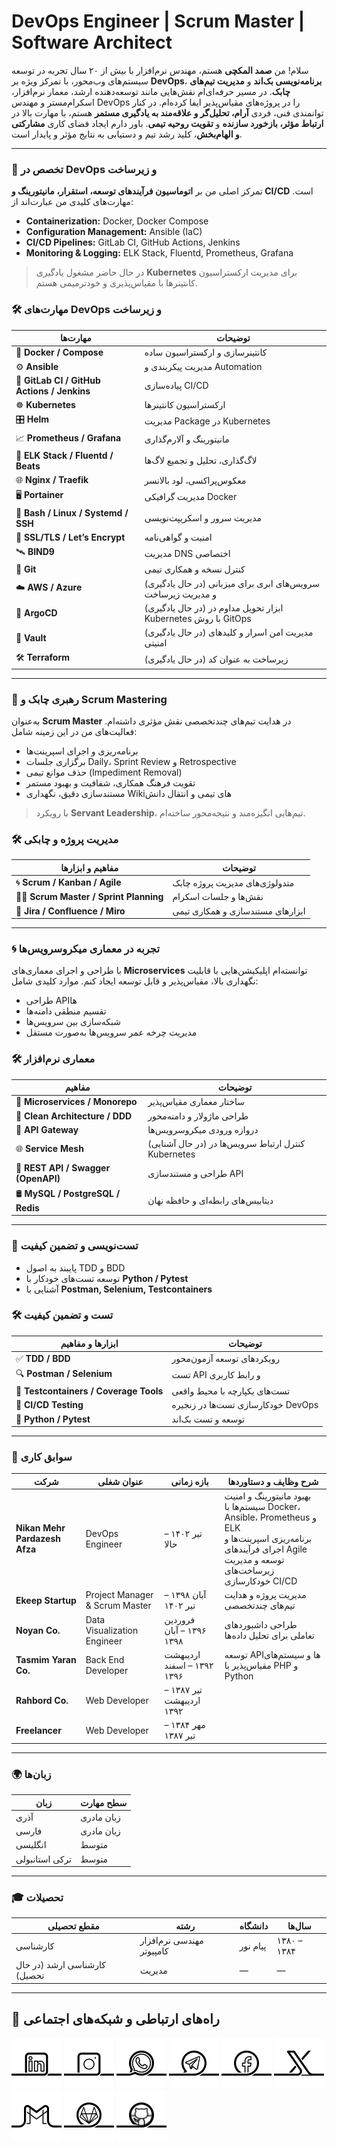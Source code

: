 # DevOps Engineer | Scrum Master | Software Architect

سلام! من **صمد المکچی** هستم، مهندس نرم‌افزار با بیش از ۲۰ سال تجربه در توسعه سیستم‌های وب‌محور، با تمرکز ویژه بر **DevOps**، **برنامه‌نویسی بک‌اند** و **مدیریت تیم‌های چابک**. در مسیر حرفه‌ای‌ام نقش‌هایی مانند توسعه‌دهنده ارشد، معمار نرم‌افزار، اسکرام‌مستر و مهندس DevOps را در پروژه‌های مقیاس‌پذیر ایفا کرده‌ام. در کنار توانمندی فنی، فردی **آرام، تحلیل‌گر و علاقه‌مند به یادگیری مستمر** هستم، با مهارت بالا در **ارتباط مؤثر، بازخورد سازنده** و **تقویت روحیه تیمی**. باور دارم ایجاد فضای کاری **مشارکتی و الهام‌بخش**، کلید رشد تیم و دستیابی به نتایج مؤثر و پایدار است.

---

### 🔧 تخصص در DevOps و زیرساخت
تمرکز اصلی من بر **اتوماسیون فرآیندهای توسعه، استقرار، مانیتورینگ و CI/CD** است. مهارت‌های کلیدی من عبارت‌اند از:

- **Containerization:** Docker, Docker Compose  
- **Configuration Management:** Ansible (IaC)  
- **CI/CD Pipelines:** GitLab CI, GitHub Actions, Jenkins  
- **Monitoring & Logging:** ELK Stack, Fluentd, Prometheus, Grafana  

> در حال حاضر مشغول یادگیری **Kubernetes** برای مدیریت ارکستراسیون کانتینرها با مقیاس‌پذیری و خودترمیمی هستم.

### 🛠 مهارت‌های DevOps و زیرساخت

| مهارت‌ها | توضیحات |
|----------|----------|
| 🐳 **Docker / Compose** | کانتینرسازی و ارکستراسیون ساده |
| ⚙️ **Ansible** | مدیریت پیکربندی و Automation |
| 🔁 **GitLab CI / GitHub Actions / Jenkins** | پیاده‌سازی CI/CD |
| ☸️ **Kubernetes** | ارکستراسیون کانتینرها |
| 🎛 **Helm** | مدیریت Package در Kubernetes |
| 📈 **Prometheus / Grafana** | مانیتورینگ و آلارم‌گذاری |
| 🔎 **ELK Stack / Fluentd / Beats** | لاگ‌گذاری، تحلیل و تجمیع لاگ‌ها |
| 🌐 **Nginx / Traefik** | معکوس‌پراکسی، لود بالانسر |
| 🖥 **Portainer** | مدیریت گرافیکی Docker |
| 🐚 **Bash / Linux / Systemd / SSH** | مدیریت سرور و اسکریپت‌نویسی |
| 🔐 **SSL/TLS / Let’s Encrypt** | امنیت و گواهی‌نامه |
| 🛰 **BIND9** | مدیریت DNS اختصاصی |
| 🔧 **Git** | کنترل نسخه و همکاری تیمی |
| ☁️ **AWS / Azure** | (در حال یادگیری) سرویس‌های ابری برای میزبانی و مدیریت زیرساخت |
| 🚀 **ArgoCD** | (در حال یادگیری) ابزار تحویل مداوم در Kubernetes با روش GitOps |
| 🔐 **Vault** | (در حال یادگیری) مدیریت امن اسرار و کلیدهای امنیتی |
| 🛠️ **Terraform** | (در حال یادگیری) زیرساخت به عنوان کد |

---

### 🧠 رهبری چابک و Scrum Mastering
به‌عنوان **Scrum Master** در هدایت تیم‌های چندتخصصی نقش مؤثری داشته‌ام. فعالیت‌های من در این زمینه شامل:

- برنامه‌ریزی و اجرای اسپرینت‌ها  
- برگزاری جلسات Daily، Sprint Review و Retrospective  
- حذف موانع تیمی (Impediment Removal)  
- تقویت فرهنگ همکاری، شفافیت و بهبود مستمر 
- مستندسازی دقیق، نگهداری Wikiهای تیمی و انتقال دانش  

> با رویکرد **Servant Leadership**، تیم‌هایی انگیزه‌مند و نتیجه‌محور ساخته‌ام.

### 🛠 مدیریت پروژه و چابکی

| مفاهیم و ابزارها | توضیحات |
|------------------|----------|
| 🌀 **Scrum / Kanban / Agile** | متدولوژی‌های مدیریت پروژه چابک |
| 👨‍🏫 **Scrum Master / Sprint Planning** | نقش‌ها و جلسات اسکرام |
| 📝 **Jira / Confluence / Miro** | ابزارهای مستندسازی و همکاری تیمی |

---

### 🌀 تجربه در معماری میکروسرویس‌ها
با طراحی و اجرای معماری‌های **Microservices** توانسته‌ام اپلیکیشن‌هایی با قابلیت نگهداری بالا، مقیاس‌پذیر و قابل توسعه ایجاد کنم. موارد کلیدی شامل:

- طراحی APIها
- تقسیم منطقی دامنه‌ها
- شبکه‌سازی بین سرویس‌ها
- مدیریت چرخه عمر سرویس‌ها به‌صورت مستقل

### 🛠 معماری نرم‌افزار

| مفاهیم | توضیحات |
|--------|----------|
| 🔧 **Microservices / Monorepo** | ساختار معماری مقیاس‌پذیر |
| 🧼 **Clean Architecture / DDD** | طراحی ماژولار و دامنه‌محور |
| 🚪 **API Gateway** | دروازه ورودی میکروسرویس‌ها |
| 🌐 **Service Mesh** | (در حال آشنایی) کنترل ارتباط سرویس‌ها در Kubernetes |
| 📡 **REST API / Swagger (OpenAPI)** | طراحی و مستندسازی API |
| 🛢 **MySQL / PostgreSQL / Redis** | دیتابیس‌های رابطه‌ای و حافظه نهان |

---

### 🧪 تست‌نویسی و تضمین کیفیت

- پایبند به اصول TDD و BDD  
- توسعه تست‌های خودکار با **Python / Pytest**  
- آشنایی با **Postman, Selenium, Testcontainers**

### 🛠 تست و تضمین کیفیت

| ابزارها و مفاهیم | توضیحات |
|------------------|----------|
| ✅ **TDD / BDD** | رویکردهای توسعه آزمون‌محور |
| 🔍 **Postman / Selenium** | تست API و رابط کاربری |
| 🧪 **Testcontainers / Coverage Tools** | تست‌های یکپارچه با محیط واقعی |
| 🧬 **CI/CD Testing** | خودکارسازی تست‌ها در زنجیره DevOps |
| 🐍 **Python / Pytest** | توسعه و تست بک‌اند |

---

### 💼 سوابق کاری

| شرکت                  | عنوان شغلی           | بازه زمانی               | شرح وظایف و دستاوردها                                    |
|-----------------------|--------------------------|----------------------|----------------------------------------------------------|
| **Nikan Mehr Pardazesh Afza** | DevOps Engineer  | تیر ۱۴۰۲ – حالا | بهبود مانیتورینگ و امنیت سیستم‌ها با Docker، Ansible، Prometheus و ELK<br>برنامه‌ریزی اسپرینت‌ها و اجرای فرآیندهای Agile<br>توسعه و مدیریت زیرساخت‌های خودکارسازی CI/CD |
| **Ekeep Startup**      | Project Manager & Scrum Master | آبان ۱۳۹۸ – تیر ۱۴۰۲ | مدیریت پروژه و هدایت تیم‌های چندتخصصی                  |
| **Noyan Co.**          | Data Visualization Engineer | فروردین ۱۳۹۶ – آبان ۱۳۹۸ | طراحی داشبوردهای تعاملی برای تحلیل داده‌ها             |
| **Tasmim Yaran Co.**   | Back End Developer         | اردیبهشت ۱۳۹۲ – اسفند ۱۳۹۶ | توسعه APIها و سیستم‌های مقیاس‌پذیر با PHP و Python       |
| **Rahbord Co.**        | Web Developer              | تیر ۱۳۸۷ – اردیبهشت ۱۳۹۲ |                                                          |
| **Freelancer**         | Web Developer              | مهر ۱۳۸۴ – تیر ۱۳۸۷  |                                                          |

---

### 🌍 زبان‌ها

| زبان             | سطح مهارت     |
|------------------|----------------|
| آذری             | زبان مادری      |
| فارسی            | زبان مادری      |
| انگلیسی          | متوسط           |
| ترکی استانبولی   | متوسط           |

---

### 🎓 تحصیلات

| مقطع تحصیلی                  | رشته                       | دانشگاه     | سال‌ها           |
|-----------------------------|-----------------------------|-------------|------------------|
| کارشناسی                    | مهندسی نرم‌افزار کامپیوتر   | پیام نور     | ۱۳۸۰ – ۱۳۸۴      |
| کارشناسی ارشد (در حال تحصیل) | مدیریت                     | —           | —                |

---

## 📡 راه‌های ارتباطی و شبکه‌های اجتماعی

[![1.01]][01] [![1.02]][02] [![1.03]][03] [![1.04]][04] [![1.06]][06] [![1.05]][05] [![1.07]][07] [![1.10]][10] [![1.11]][11]

[01]: https://www.linkedin.com/in/samad-elmakchi  
[02]: https://www.instagram.com/samad.elmakchi  
[03]: https://wa.me/989141189645  
[04]: https://t.me/samadelmakchi  
[05]: https://x.com/elmakchi  
[06]: https://facebook.com/samad.elmakchi  
[07]: mailto:samad.elmakchi@gmail.com  
[10]: https://gitlab.com/samadelmakchi  
[11]: https://github.com/samadelmakchi  

[1.01]: social/linkedin.png (LinkedIn)  
[1.02]: social/instagram.png (Instagram)  
[1.03]: social/whatsapp.png (WhatsApp)  
[1.04]: social/telegram.png (Telegram)  
[1.05]: social/x.png (X)  
[1.06]: social/facebook.png (Facebook)  
[1.07]: social/gmail.png (Gmail)  
[1.10]: social/gitlab.png (Gitlab)  
[1.11]: social/github.png (Github)
